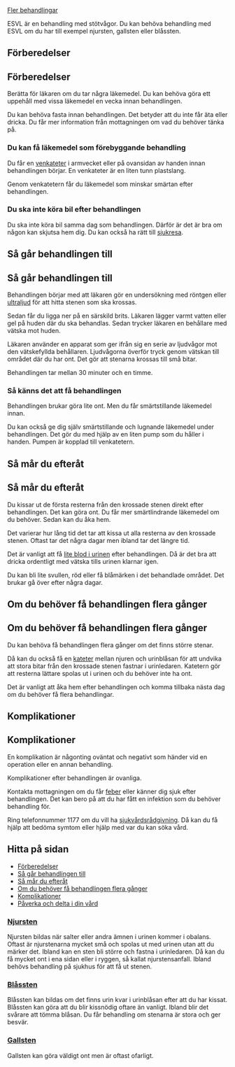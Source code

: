 [Fler behandlingar](https://www.1177.se/undersokning-behandling/fler-behandlingar/)

ESVL är en behandling med stötvågor. Du kan behöva behandling med ESVL om du har till exempel njursten, gallsten eller blåssten.

Förberedelser
-------------

Förberedelser
-------------

Berätta för läkaren om du tar några läkemedel. Du kan behöva göra ett uppehåll med vissa läkemedel en vecka innan behandlingen.

Du kan behöva fasta innan behandlingen. Det betyder att du inte får äta eller dricka. Du får mer information från mottagningen om vad du behöver tänka på.

### Du kan få läkemedel som förebyggande behandling 

Du får en [venkateter](https://www.1177.se/undersokning-behandling/innan-en-behandling-eller-undersokning/venkateter-i-armen-eller-handen/) i armvecket eller på ovansidan av handen innan behandlingen börjar. En venkateter är en liten tunn plastslang.

Genom venkatetern får du läkemedel som minskar smärtan efter behandlingen.

### Du ska inte köra bil efter behandlingen 

Du ska inte köra bil samma dag som behandlingen. Därför är det är bra om någon kan skjutsa hem dig. Du kan också ha rätt till [sjukresa](https://www.1177.se/sa-fungerar-varden/sjukresor-och-fardtjanst/sjukresor/). 

Så går behandlingen till
------------------------

Så går behandlingen till
------------------------

Behandlingen börjar med att läkaren gör en undersökning med röntgen eller [ultraljud](https://www.1177.se/undersokning-behandling/undersokningar-och-provtagning/bildundersokningar-och-rontgen/undersokning-med-ultraljud/) för att hitta stenen som ska krossas.

Sedan får du ligga ner på en särskild brits. Läkaren lägger varmt vatten eller gel på huden där du ska behandlas. Sedan trycker läkaren en behållare med vätska mot huden.

Läkaren använder en apparat som ger ifrån sig en serie av ljudvågor mot den vätskefyllda behållaren. Ljudvågorna överför tryck genom vätskan till området där du har ont. Det gör att stenarna krossas till små bitar.

Behandlingen tar mellan 30 minuter och en timme.

### Så känns det att få behandlingen 

Behandlingen brukar göra lite ont. Men du får smärtstillande läkemedel innan.

Du kan också ge dig själv smärtstillande och lugnande läkemedel under behandlingen. Det gör du med hjälp av en liten pump som du håller i handen. Pumpen är kopplad till venkatetern. 

Så mår du efteråt
-----------------

Så mår du efteråt
-----------------

Du kissar ut de första resterna från den krossade stenen direkt efter behandlingen. Det kan göra ont. Du får mer smärtlindrande läkemedel om du behöver. Sedan kan du åka hem.

Det varierar hur lång tid det tar att kissa ut alla resterna av den krossade stenen. Oftast tar det några dagar men ibland tar det längre tid.

Det är vanligt att få [lite blod i urinen](https://www.1177.se/sjukdomar--besvar/njurar-och-urinvagar/blod-i-urinen/) efter behandlingen. Då är det bra att dricka ordentligt med vätska tills urinen klarnar igen.

Du kan bli lite svullen, röd eller få blåmärken i det behandlade området. Det brukar gå över efter några dagar.  

Om du behöver få behandlingen flera gånger
------------------------------------------

Om du behöver få behandlingen flera gånger
------------------------------------------

Du kan behöva få behandlingen flera gånger om det finns större stenar.

Då kan du också få en [kateter](https://www.1177.se/undersokning-behandling/fler-behandlingar/kateter-i-urinblasan/) mellan njuren och urinblåsan för att undvika att stora bitar från den krossade stenen fastnar i urinledaren. Katetern gör att resterna lättare spolas ut i urinen och du behöver inte ha ont.

Det är vanligt att åka hem efter behandlingen och komma tillbaka nästa dag om du behöver få flera behandlingar. 

Komplikationer
--------------

Komplikationer
--------------

En komplikation är någonting oväntat och negativt som händer vid en operation eller en annan behandling.

Komplikationer efter behandlingen är ovanliga.

Kontakta mottagningen om du får [feber](https://www.1177.se/sjukdomar--besvar/infektioner/feber/feber/) eller känner dig sjuk efter behandlingen. Det kan bero på att du har fått en infektion som du behöver behandling för.

Ring telefonnummer 1177 om du vill ha [sjukvårdsrådgivning](https://www.1177.se/om-1177/nar-du-ringer-1177/nar-du-ringer-1177/). Då kan du få hjälp att bedöma symtom eller hjälp med var du kan söka vård.

Hitta på sidan
--------------

*   [Förberedelser](https://www.1177.se/undersokning-behandling/fler-behandlingar/esvl-stotvagsbehandling/#section-215898)
*   [Så går behandlingen till](https://www.1177.se/undersokning-behandling/fler-behandlingar/esvl-stotvagsbehandling/#section-215899)
*   [Så mår du efteråt](https://www.1177.se/undersokning-behandling/fler-behandlingar/esvl-stotvagsbehandling/#section-215900)
*   [Om du behöver få behandlingen flera gånger](https://www.1177.se/undersokning-behandling/fler-behandlingar/esvl-stotvagsbehandling/#section-215901)
*   [Komplikationer](https://www.1177.se/undersokning-behandling/fler-behandlingar/esvl-stotvagsbehandling/#section-215902)
*   [Påverka och delta i din vård](https://www.1177.se/undersokning-behandling/fler-behandlingar/esvl-stotvagsbehandling/#section-213524)

### [Njursten](https://www.1177.se/sjukdomar--besvar/njurar-och-urinvagar/njursten/)

Njursten bildas när salter eller andra ämnen i urinen kommer i obalans. Oftast är njurstenarna mycket små och spolas ut med urinen utan att du märker det. Ibland kan en sten bli större och fastna i urinledaren. Då kan du få mycket ont i ena sidan eller i ryggen, så kallat njurstensanfall. Ibland behövs behandling på sjukhus för att få ut stenen.

### [Blåssten](https://www.1177.se/sjukdomar--besvar/njurar-och-urinvagar/blassten/)

Blåssten kan bildas om det finns urin kvar i urinblåsan efter att du har kissat. Blåssten kan göra att du blir kissnödig oftare än vanligt. Ibland blir det svårare att tömma blåsan. Du får behandling om stenarna är stora och ger besvär.

### [Gallsten](https://www.1177.se/sjukdomar--besvar/mage-och-tarm/lever-galla-och-bukspottkortel/gallsten/)

Gallsten kan göra väldigt ont men är oftast ofarligt.